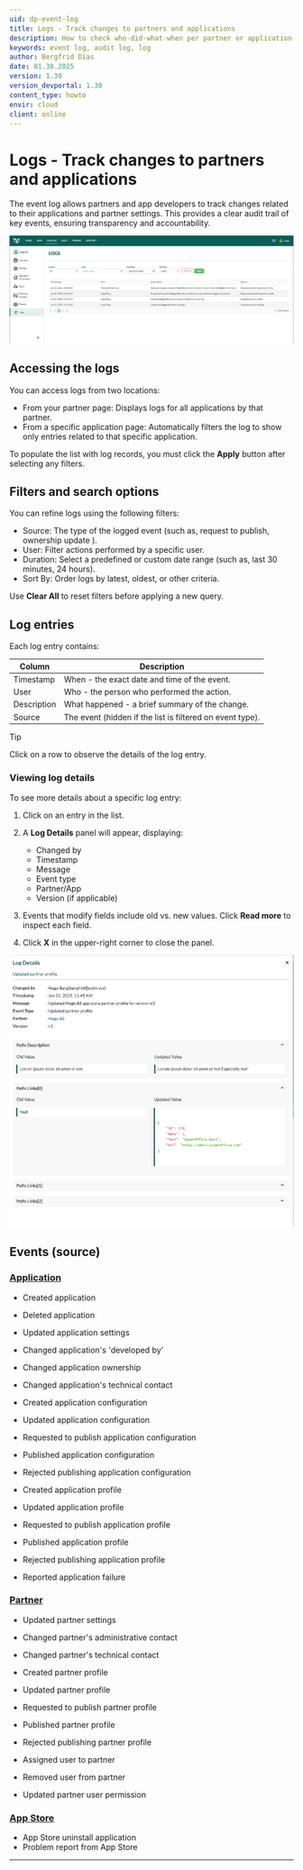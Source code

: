 ```yaml
---
uid: dp-event-log
title: Logs - Track changes to partners and applications
description: How to check who-did-what-when per partner or application in the SuperOffice Developer Portal.
keywords: event log, audit log, log
author: Bergfrid Dias
date: 01.30.2025
version: 1.30
version_devportal: 1.30
content_type: howto
envir: cloud
client: online
---
```


# Logs - Track changes to partners and applications

The event log allows partners and app developers to track changes related to their applications and partner settings. This provides a clear audit trail of key events, ensuring transparency and accountability.

![The Logs page for a partner in the SuperOffice Developer portal -screenshot][img1]

## Accessing the logs

You can access logs from two locations:

* From your partner page: Displays logs for all applications by that partner.
* From a specific application page: Automatically filters the log to show only entries related to that specific application.

To populate the list with log records, you must click the **Apply** button after selecting any filters.

## Filters and search options

You can refine logs using the following filters:

* Source: The type of the logged event (such as, request to publish, ownership update ).
* User: Filter actions performed by a specific user.
* Duration: Select a predefined or custom date range (such as, last 30 minutes, 24 hours).
* Sort By: Order logs by latest, oldest, or other criteria.

Use **Clear All** to reset filters before applying a new query.

## Log entries

Each log entry contains:

| Column | Description |
|---|---|
| Timestamp | When - the exact date and time of the event. |
| User | Who - the person who performed the action. |
| Description | What happened - a brief summary of the change. |
| Source | The event (hidden if the list is filtered on event type). |

> [!TIP]
> Click on a row to observe the details of the log entry.

### Viewing log details

To see more details about a specific log entry:

1. Click on an entry in the list.

1. A **Log Details** panel will appear, displaying:

    * Changed by
    * Timestamp
    * Message
    * Event type
    * Partner/App
    * Version (if applicable)

1. Events that modify fields include old vs. new values. Click **Read more** to inspect each field.

1. Click **X** in the upper-right corner to close the panel.

![The Logs page with details panel -screenshot][img2]

## Events (source)

<!-- markdownlint-disable-file MD051 -->
### [Application](#tab/app)

* Created application
* Deleted application

* Updated application settings
* Changed application's 'developed by'
* Changed application ownership
* Changed application's technical contact

* Created application configuration
* Updated application configuration
* Requested to publish application configuration
* Published application configuration
* Rejected publishing application configuration

* Created application profile
* Updated application profile
* Requested to publish application profile
* Published application profile
* Rejected publishing application profile

* Reported application failure

### [Partner](#tab/partner)

* Updated partner settings
* Changed partner's administrative contact
* Changed partner's technical contact

* Created partner profile
* Updated partner profile
* Requested to publish partner profile
* Published partner profile
* Rejected publishing partner profile

* Assigned user to partner
* Removed user from partner
* Updated partner user permission

### [App Store](#tab/store)

* App Store uninstall application
* Problem report from App Store

***

<!-- Referenced links -->

<!-- Referenced images -->
[img1]: media/logs-partner.png
[img2]: media/log-details.png
